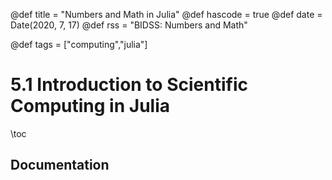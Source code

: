 @def title = "Numbers and Math in Julia"
@def hascode = true
@def date = Date(2020, 7, 17)
@def rss = "BIDSS: Numbers and Math"

@def tags = ["computing","julia"]

# 5.1 Introduction to Scientific Computing in Julia

\toc

## Documentation

## 